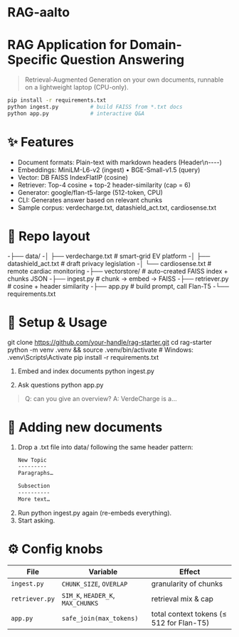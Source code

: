 # RAG-aalto
# RAG Application for Domain-Specific Question Answering

> Retrieval-Augmented Generation on your own documents, runnable on a
> lightweight laptop (CPU-only).

```bash
pip install -r requirements.txt
python ingest.py          # build FAISS from *.txt docs
python app.py             # interactive Q&A
```

# ✨ Features
   - Document formats:	Plain-text with markdown headers (Header\n----)
   - Embeddings:	MiniLM-L6-v2 (ingest) • BGE-Small-v1.5 (query)
   - Vector: DB	FAISS IndexFlatIP (cosine)
   - Retriever:	Top-4 cosine + top-2 header-similarity (cap = 6)
   - Generator:	google/flan-t5-large (512-token, CPU)
   - CLI: Generates answer based on relevant chunks
   - Sample corpus: verdecharge.txt, datashield_act.txt, cardiosense.txt

# 📂 Repo layout
-├── data/
-│   ├── verdecharge.txt          # smart-grid EV platform
-│   ├── datashield_act.txt       # draft privacy legislation
-│   └── cardiosense.txt          # remote cardiac monitoring
-├── vectorstore/                 # auto-created FAISS index + chunks JSON
-├── ingest.py                    # chunk → embed → FAISS
-├── retriever.py                 # cosine + header similarity
-├── app.py                       # build prompt, call Flan-T5
-└── requirements.txt

# 🚀 Setup & Usage
git clone https://github.com/your-handle/rag-starter.git
cd rag-starter
python -m venv .venv && source .venv/bin/activate   # Windows: .venv\Scripts\Activate
pip install -r requirements.txt

1. Embed and index documents
python ingest.py

2. Ask questions
python app.py
> Q: can you give an overview?
> A: VerdeCharge is a...

# 📝 Adding new documents
1. Drop a .txt file into data/ following the same header pattern:
   ```bash
   New Topic
   ---------
   Paragraphs…

   Subsection
   ----------
   More text…
   ```
3. Run python ingest.py again (re-embeds everything).
4. Start asking.

# ⚙️ Config knobs
| File           | Variable                          | Effect                                   |
| -------------- | --------------------------------- | ---------------------------------------- |
| `ingest.py`    | `CHUNK_SIZE`, `OVERLAP`           | granularity of chunks                    |
| `retriever.py` | `SIM_K`, `HEADER_K`, `MAX_CHUNKS` | retrieval mix & cap                      |
| `app.py`       | `safe_join(max_tokens)`           | total context tokens (≤ 512 for Flan-T5) |


